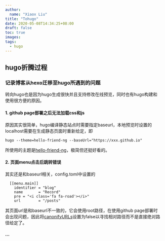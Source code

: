 ```yaml
---
author:
  name: "Xiaox Liu"
title: "Tohugo"
date: 2020-05-08T14:34:25+08:00
draft: false
toc: true
images:
tags:
  - hugo
---
```

## hugo折腾过程

### 记录博客从hexo迁移至hugo所遇到的问题

转向hugo也是因为hugo生成很快并且支持修改在线预览，同时也有hugo构建和使用很方便的原因。



#### 1. github page部署之后无法加载css和js
原因其实很简单，hugo编译静态站点时需要指定baseurl，本地预览时设置的localhost需要在生成静态页面时重新给定，即
```
hugo --theme=hello-friend-ng --baseUrl="https://xxx.github.io"
```

所使用的主题是[hello-friend-ng](https://github.com/rhazdon/hugo-theme-hello-friend-ng/)，极简但还挺好看的。
#### 2. 页面menu点击后跳转错误
其实还是和baseurl相关，config.toml中设置的
```
  [[menu.main]]
    identifier = "blog"
    name       = "Record"
    pre = "<i class='fa fa-road'></i>"
    url        = "/posts"
```
其页面url是和baseurl不一致的，它会使用root路径，在使用github page部署时会出现问题，因此将[canonifyURLs](https://gohugo.io/getting-started/configuration/#all-configuration-settings)设置为false以寻找相对路径而不是直接绝对路径给定了。

#### ...
